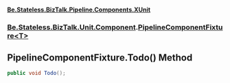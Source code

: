#### [Be.Stateless.BizTalk.Pipeline.Components.XUnit](README.md 'README')
### [Be.Stateless.BizTalk.Unit.Component](Be.Stateless.BizTalk.Unit.Component.md 'Be.Stateless.BizTalk.Unit.Component').[PipelineComponentFixture&lt;T&gt;](PipelineComponentFixture_T_.md 'Be.Stateless.BizTalk.Unit.Component.PipelineComponentFixture<T>')

## PipelineComponentFixture<T>.Todo() Method

```csharp
public void Todo();
```